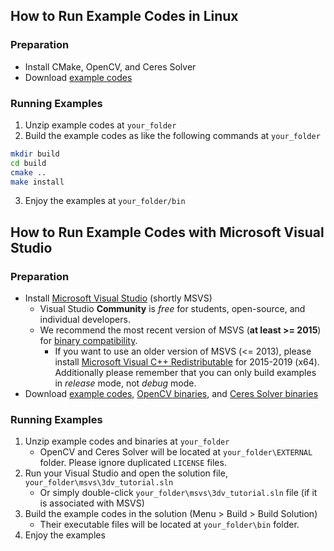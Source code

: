 ## How to Run Example Codes in Linux
### Preparation
* Install CMake, OpenCV, and Ceres Solver
* Download [example codes](https://github.com/sunglok/3dv_tutorial/archive/master.zip)

### Running Examples
1. Unzip example codes at `your_folder`
2. Build the example codes as like the following commands at `your_folder`
  ```bash
  mkdir build
  cd build
  cmake ..
  make install
  ```
3. Enjoy the examples at `your_folder/bin`

## How to Run Example Codes with Microsoft Visual Studio
### Preparation
* Install [Microsoft Visual Studio](https://www.visualstudio.com/) (shortly MSVS)
  * Visual Studio **Community** is _free_ for students, open-source, and individual developers.
  * We recommend the most recent version of MSVS (**at least >= 2015**) for [binary compatibility](https://docs.microsoft.com/ko-kr/cpp/porting/binary-compat-2015-2017).
    * If you want to use an older version of MSVS (<= 2013), please install [Microsoft Visual C++ Redistributable](https://support.microsoft.com/help/2977003/) for 2015-2019 (x64). Additionally please remember that you can only build examples in _release_ mode, not _debug_ mode.
* Download [example codes](https://github.com/sunglok/3dv_tutorial/archive/master.zip), [OpenCV binaries](https://github.com/sunglok/3dv_tutorial/releases/download/misc/OpenCV_v4.1.1_MSVS2017_x64.zip), and [Ceres Solver binaries](https://github.com/sunglok/3dv_tutorial/releases/download/misc/CeresSolver_v1.4.0_MSVS2019_x64.zip)

### Running Examples
1. Unzip example codes and binaries at `your_folder`
    * OpenCV and Ceres Solver will be located at `your_folder\EXTERNAL` folder. Please ignore duplicated `LICENSE` files.
2. Run your Visual Studio and open the solution file, `your_folder\msvs\3dv_tutorial.sln`
    * Or simply double-click `your_folder\msvs\3dv_tutorial.sln` file (if it is associated with MSVS)
3. Build the example codes in the solution (Menu > Build > Build Solution)
    * Their executable files will be located at `your_folder\bin` folder.
4. Enjoy the examples

